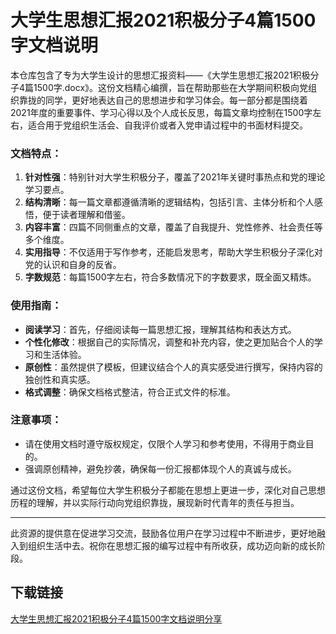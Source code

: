 # 大学生思想汇报2021积极分子4篇1500字文档说明

本仓库包含了专为大学生设计的思想汇报资料——《大学生思想汇报2021积极分子4篇1500字.docx》。这份文档精心编撰，旨在帮助那些在大学期间积极向党组织靠拢的同学，更好地表达自己的思想进步和学习体会。每一部分都是围绕着2021年度的重要事件、学习心得以及个人成长反思，每篇文章均控制在1500字左右，适合用于党组织生活会、自我评价或者入党申请过程中的书面材料提交。

### 文档特点：

1. **针对性强**：特别针对大学生积极分子，覆盖了2021年关键时事热点和党的理论学习要点。
2. **结构清晰**：每一篇文章都遵循清晰的逻辑结构，包括引言、主体分析和个人感悟，便于读者理解和借鉴。
3. **内容丰富**：四篇不同侧重点的文章，覆盖了自我提升、党性修养、社会责任等多个维度。
4. **实用指导**：不仅适用于写作参考，还能启发思考，帮助大学生积极分子深化对党的认识和自身的反省。
5. **字数规范**：每篇1500字左右，符合多数情况下的字数要求，既全面又精炼。

### 使用指南：

- **阅读学习**：首先，仔细阅读每一篇思想汇报，理解其结构和表达方式。
- **个性化修改**：根据自己的实际情况，调整和补充内容，使之更加贴合个人的学习和生活体验。
- **原创性**：虽然提供了模板，但建议结合个人的真实感受进行撰写，保持内容的独创性和真实感。
- **格式调整**：确保文档格式整洁，符合正式文件的标准。

### 注意事项：

- 请在使用文档时遵守版权规定，仅限个人学习和参考使用，不得用于商业目的。
- 强调原创精神，避免抄袭，确保每一份汇报都体现个人的真诚与成长。

通过这份文档，希望每位大学生积极分子都能在思想上更进一步，深化对自己思想历程的理解，并以实际行动向党组织靠拢，展现新时代青年的责任与担当。

---

此资源的提供意在促进学习交流，鼓励各位用户在学习过程中不断进步，更好地融入到组织生活中去。祝你在思想汇报的编写过程中有所收获，成功迈向新的成长阶段。

## 下载链接

[大学生思想汇报2021积极分子4篇1500字文档说明分享](https://pan.quark.cn/s/f072f3d64f17)